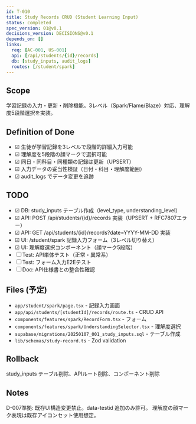 ```yaml
---
id: T-010
title: Study Records CRUD (Student Learning Input)
status: completed
spec_version: 01@v0.1
decisions_version: DECISIONS@v0.1
depends_on: []
links:
  req: [AC-001, US-001]
  api: [/api/students/{id}/records]
  db: [study_inputs, audit_logs]
  routes: [/student/spark]
---
```


## Scope
学習記録の入力・更新・削除機能。3レベル（Spark/Flame/Blaze）対応、理解度5段階選択を実装。

## Definition of Done
- ☑ 生徒が学習記録を3レベルで段階的詳細入力可能
- ☑ 理解度を5段階の顔マークで選択可能
- ☑ 同日・同科目・同種類の記録は更新（UPSERT）
- ☑ 入力データの妥当性検証（日付・科目・理解度範囲）
- ☑ audit_logs でデータ変更を追跡

## TODO
- ☑ DB: study_inputs テーブル作成（level_type, understanding_level）
- ☑ API: POST /api/students/{id}/records 実装（UPSERT + RFC7807エラー）
- ☑ API: GET /api/students/{id}/records?date=YYYY-MM-DD 実装
- ☑ UI: /student/spark 記録入力フォーム（3レベル切り替え）
- ☑ UI: 理解度選択コンポーネント（顔マーク5段階）
- ☐ Test: API単体テスト（正常・異常系）
- ☐ Test: フォーム入力E2Eテスト
- ☐ Doc: API仕様書との整合性確認

## Files (予定)
- `app/student/spark/page.tsx` - 記録入力画面
- `app/api/students/[studentId]/records/route.ts` - CRUD API
- `components/features/spark/RecordForm.tsx` - フォーム
- `components/features/spark/UnderstandingSelector.tsx` - 理解度選択
- `supabase/migrations/20250107_001_study_inputs.sql` - テーブル作成
- `lib/schemas/study-record.ts` - Zod validation

## Rollback
study_inputs テーブル削除、APIルート削除、コンポーネント削除

## Notes
D-007準拠: 既存UI構造変更禁止。data-testid 追加のみ許可。
理解度の顔マーク表現は既存アイコンセット使用想定。
